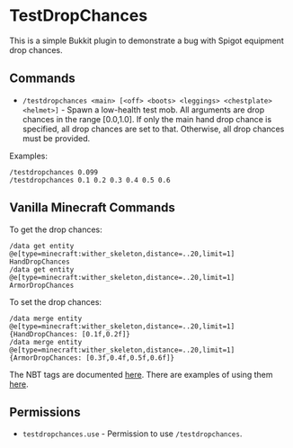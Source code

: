 # TestDropChances

This is a simple Bukkit plugin to demonstrate a bug with Spigot equipment
drop chances.


## Commands

 * `/testdropchances <main> [<off> <boots> <leggings> <chestplate> <helmet>]` - Spawn
   a low-health test mob. All arguments are drop chances in the range [0.0,1.0].
   If only the main hand drop chance is specified, all drop chances are set to
   that. Otherwise, all drop chances must be provided.

Examples:

```
/testdropchances 0.099
/testdropchances 0.1 0.2 0.3 0.4 0.5 0.6
```


## Vanilla Minecraft Commands

To get the drop chances:
```
/data get entity @e[type=minecraft:wither_skeleton,distance=..20,limit=1] HandDropChances
/data get entity @e[type=minecraft:wither_skeleton,distance=..20,limit=1] ArmorDropChances
```

To set the drop chances:
```
/data merge entity @e[type=minecraft:wither_skeleton,distance=..20,limit=1] {HandDropChances: [0.1f,0.2f]}
/data merge entity @e[type=minecraft:wither_skeleton,distance=..20,limit=1] {ArmorDropChances: [0.3f,0.4f,0.5f,0.6f]}
```

The NBT tags are documented [here](https://minecraft.gamepedia.com/Chunk_format/Mob). 
There are examples of using them [here](https://minecraft.gamepedia.com/Tutorials/Summoning_jockeys).


## Permissions

 * `testdropchances.use` - Permission to use `/testdropchances`.
